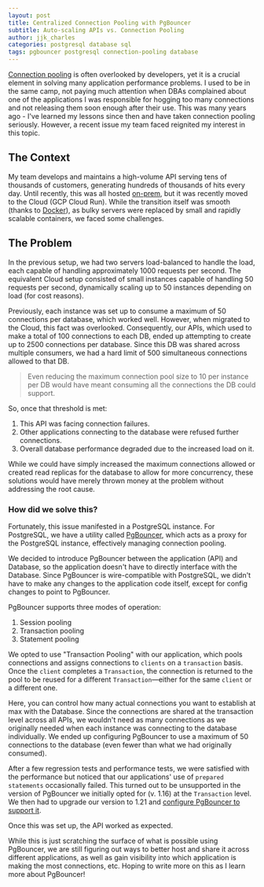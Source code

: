 ```yaml
---
layout: post
title: Centralized Connection Pooling with PgBouncer
subtitle: Auto-scaling APIs vs. Connection Pooling
author: jjk_charles
categories: postgresql database sql
tags: pgbouncer postgresql connection-pooling database
---
```


[Connection pooling](https://en.wikipedia.org/wiki/Connection_pool) is often overlooked by developers, yet it is a crucial element in solving many application performance problems. I used to be in the same camp, not paying much attention when DBAs complained about one of the applications I was responsible for hogging too many connections and not releasing them soon enough after their use. This was many years ago - I've learned my lessons since then and have taken connection pooling seriously. However, a recent issue my team faced reignited my interest in this topic.

## The Context

My team develops and maintains a high-volume API serving tens of thousands of customers, generating hundreds of thousands of hits every day. Until recently, this was all hosted [on-prem](https://en.wikipedia.org/wiki/On-premises_software), but it was recently moved to the Cloud (GCP Cloud Run). While the transition itself was smooth (thanks to [Docker](https://www.docker.com/)), as bulky servers were replaced by small and rapidly scalable containers, we faced some challenges.

## The Problem

In the previous setup, we had two servers load-balanced to handle the load, each capable of handling approximately 1000 requests per second. The equivalent Cloud setup consisted of small instances capable of handling 50 requests per second, dynamically scaling up to 50 instances depending on load (for cost reasons).

Previously, each instance was set up to consume a maximum of 50 connections per database, which worked well. However, when migrated to the Cloud, this fact was overlooked. Consequently, our APIs, which used to make a total of 100 connections to each DB, ended up attempting to create up to 2500 connections per database. Since this DB was shared across multiple consumers, we had a hard limit of 500 simultaneous connections allowed to that DB.

> Even reducing the maximum connection pool size to 10 per instance per DB would have meant consuming all the connections the DB could support.

So, once that threshold is met:

1. This API was facing connection failures.
2. Other applications connecting to the database were refused further connections.
3. Overall database performance degraded due to the increased load on it.

While we could have simply increased the maximum connections allowed or created read replicas for the database to allow for more concurrency, these solutions would have merely thrown money at the problem without addressing the root cause.

### How did we solve this?

Fortunately, this issue manifested in a PostgreSQL instance. For PostgreSQL, we have a utility called [PgBouncer](https://www.pgbouncer.org/), which acts as a proxy for the PostgreSQL instance, effectively managing connection pooling.

We decided to introduce PgBouncer between the application (API) and Database, so the application doesn't have to directly interface with the Database. Since PgBouncer is wire-compatible with PostgreSQL, we didn't have to make any changes to the application code itself, except for config changes to point to PgBouncer.

PgBouncer supports three modes of operation:

1. Session pooling
2. Transaction pooling
3. Statement pooling

We opted to use "Transaction Pooling" with our application, which pools connections and assigns connections to `clients` on a `transaction` basis. Once the `client` completes a `Transaction`, the connection is returned to the pool to be reused for a different `Transaction`—either for the same `client` or a different one.

Here, you can control how many actual connections you want to establish at max with the Database. Since the connections are shared at the transaction level across all APIs, we wouldn't need as many connections as we originally needed when each instance was connecting to the database individually. We ended up configuring PgBouncer to use a maximum of 50 connections to the database (even fewer than what we had originally consumed).

After a few regression tests and performance tests, we were satisfied with the performance but noticed that our applications' use of `prepared statements` occasionally failed. This turned out to be unsupported in the version of PgBouncer we initially opted for (v. 1.16) at the `Transaction` level. We then had to upgrade our version to 1.21 and [configure PgBouncer to support it](https://www.pgbouncer.org/faq.html#how-to-use-prepared-statements-with-transaction-pooling).

Once this was set up, the API worked as expected.

While this is just scratching the surface of what is possible using PgBouncer, we are still figuring out ways to better host and share it across different applications, as well as gain visibility into which application is making the most connections, etc. Hoping to write more on this as I learn more about PgBouncer!
```